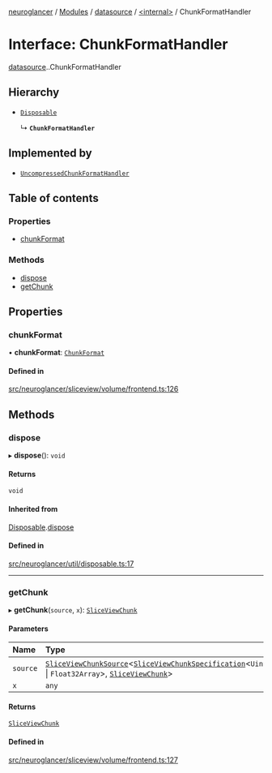 [neuroglancer](../README.md) / [Modules](../modules.md) / [datasource](../modules/datasource.md) / [<internal\>](../modules/datasource._internal_.md) / ChunkFormatHandler

# Interface: ChunkFormatHandler

[datasource](../modules/datasource.md).[<internal>](../modules/datasource._internal_.md).ChunkFormatHandler

## Hierarchy

- [`Disposable`](util_disposable.Disposable.md)

  ↳ **`ChunkFormatHandler`**

## Implemented by

- [`UncompressedChunkFormatHandler`](../classes/sliceview_uncompressed_chunk_format.UncompressedChunkFormatHandler.md)

## Table of contents

### Properties

- [chunkFormat](datasource._internal_.ChunkFormatHandler.md#chunkformat)

### Methods

- [dispose](datasource._internal_.ChunkFormatHandler.md#dispose)
- [getChunk](datasource._internal_.ChunkFormatHandler.md#getchunk)

## Properties

### chunkFormat

• **chunkFormat**: [`ChunkFormat`](datasource._internal_.ChunkFormat.md)

#### Defined in

[src/neuroglancer/sliceview/volume/frontend.ts:126](https://github.com/ActiveBrainAtlas2/neuroglancer/blob/1beb5d34/src/neuroglancer/sliceview/volume/frontend.ts#L126)

## Methods

### dispose

▸ **dispose**(): `void`

#### Returns

`void`

#### Inherited from

[Disposable](util_disposable.Disposable.md).[dispose](util_disposable.Disposable.md#dispose)

#### Defined in

[src/neuroglancer/util/disposable.ts:17](https://github.com/ActiveBrainAtlas2/neuroglancer/blob/1beb5d34/src/neuroglancer/util/disposable.ts#L17)

___

### getChunk

▸ **getChunk**(`source`, `x`): [`SliceViewChunk`](../classes/sliceview_frontend.SliceViewChunk.md)

#### Parameters

| Name | Type |
| :------ | :------ |
| `source` | [`SliceViewChunkSource`](../classes/sliceview_frontend.SliceViewChunkSource.md)<[`SliceViewChunkSpecification`](sliceview_base.SliceViewChunkSpecification.md)<`Uint32Array` \| `Float32Array`\>, [`SliceViewChunk`](../classes/sliceview_frontend.SliceViewChunk.md)\> |
| `x` | `any` |

#### Returns

[`SliceViewChunk`](../classes/sliceview_frontend.SliceViewChunk.md)

#### Defined in

[src/neuroglancer/sliceview/volume/frontend.ts:127](https://github.com/ActiveBrainAtlas2/neuroglancer/blob/1beb5d34/src/neuroglancer/sliceview/volume/frontend.ts#L127)
